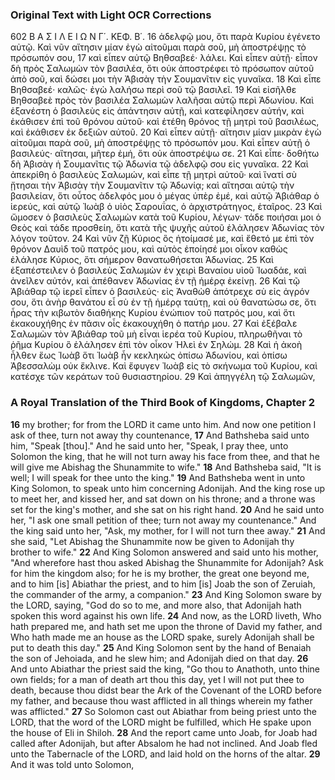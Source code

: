 ### Original Text with Light OCR Corrections

602 Β Α Σ Ι Λ Ε Ι Ω Ν Γ΄. ΚΕΦ. Β΄.
16 ἀδελφῷ μου, ὅτι παρὰ Κυρίου ἐγένετο αὐτῷ. Καὶ νῦν αἴτησιν μίαν
    ἐγὼ αἰτοῦμαι παρὰ σοῦ, μὴ ἀποστρέψῃς τὸ πρόσωπόν σου,
17 καὶ εἶπεν αὐτῷ Βηθσαβεέ· λάλει. Καὶ εἶπεν αὐτῇ· εἶπον δὴ πρὸς
    Σαλωμὼν τὸν βασιλέα, ὅτι οὐκ ἀποστρέφει τὸ πρόσωπον αὐτοῦ
    ἀπὸ σοῦ, καὶ δώσει μοι τὴν Ἀβισὰγ τὴν Σουμανῖτιν εἰς γυναῖκα.
18 Καὶ εἶπε Βηθσαβεέ· καλῶς· ἐγὼ λαλήσω περὶ σοῦ τῷ βασιλεῖ.
19 Καὶ εἰσῆλθε Βηθσαβεὲ πρὸς τὸν βασιλέα Σαλωμὼν λαλῆσαι αὐτῷ
    περὶ Ἀδωνίου. Καὶ ἐξανέστη ὁ βασιλεὺς εἰς ἀπάντησιν αὐτῇ, καὶ
    κατεφίλησεν αὐτήν, καὶ ἐκάθισεν ἐπὶ τοῦ θρόνου αὐτοῦ· καὶ ἐτέθη
    θρόνος τῇ μητρὶ τοῦ βασιλέως, καὶ ἐκάθισεν ἐκ δεξιῶν αὐτοῦ.
20 Καὶ εἶπεν αὐτῇ· αἴτησιν μίαν μικρὰν ἐγὼ αἰτοῦμαι παρὰ σοῦ, μὴ
    ἀποστρέψῃς τὸ πρόσωπόν μου. Καὶ εἶπεν αὐτῇ ὁ βασιλεύς· αἴτησαι,
    μῆτερ ἐμή, ὅτι οὐκ ἀποστρέψω σε.
21 Καὶ εἶπε· δοθήτω δὴ Ἀβισὰγ ἡ Σουμανῖτις τῷ Ἀδωνία τῷ ἀδελφῷ
    σου εἰς γυναῖκα.
22 Καὶ ἀπεκρίθη ὁ βασιλεὺς Σαλωμών, καὶ εἶπε τῇ μητρὶ αὐτοῦ· καὶ
    ἵνατί σὺ ᾔτησαι τὴν Ἀβισὰγ τὴν Σουμανῖτιν τῷ Ἀδωνίᾳ; καὶ
    αἴτησαι αὐτῷ τὴν βασιλείαν, ὅτι οὗτος ἀδελφός μου ὁ μέγας
    ὑπὲρ ἐμέ, καὶ αὐτῷ Ἀβιάθαρ ὁ ἱερεύς, καὶ αὐτῷ Ἰωὰβ ὁ υἱὸς
    Σαρουΐας, ὁ ἀρχιστράτηγος, ἑταῖρος.
23 Καὶ ὤμοσεν ὁ βασιλεὺς Σαλωμὼν κατὰ τοῦ Κυρίου, λέγων· τάδε
    ποιήσαι μοι ὁ Θεὸς καὶ τάδε προσθείη, ὅτι κατὰ τῆς ψυχῆς αὐτοῦ
    ἐλάλησεν Ἀδωνίας τὸν λόγον τοῦτον.
24 Καὶ νῦν ζῇ Κύριος ὃς ἡτοίμασέ με, καὶ ἔθετό με ἐπὶ τὸν θρόνον
    Δαυὶδ τοῦ πατρός μου, καὶ αὐτὸς ἐποίησέ μοι οἶκον καθὼς ἐλάλησε
    Κύριος, ὅτι σήμερον θανατωθήσεται Ἀδωνίας.
25 Καὶ ἐξαπέστειλεν ὁ βασιλεὺς Σαλωμὼν ἐν χειρὶ Βαναίου υἱοῦ
    Ἰωαδάε, καὶ ἀνεῖλεν αὐτόν, καὶ ἀπέθανεν Ἀδωνίας ἐν τῇ ἡμέρᾳ
    ἐκείνῃ.
26 Καὶ τῷ Ἀβιάθαρ τῷ ἱερεῖ εἶπεν ὁ βασιλεύς· εἰς Ἀναθὼθ ἀπότρεχε
    σὺ εἰς ἀγρόν σου, ὅτι ἀνὴρ θανάτου εἶ σὺ ἐν τῇ ἡμέρᾳ ταύτῃ, καὶ
    οὐ θανατώσω σε, ὅτι ἦρας τὴν κιβωτὸν διαθήκης Κυρίου ἐνώπιον
    τοῦ πατρός μου, καὶ ὅτι ἐκακουχήθης ἐν πᾶσιν οἷς ἐκακουχήθη ὁ
    πατήρ μου.
27 Καὶ ἐξέβαλε Σαλωμὼν τὸν Ἀβιάθαρ τοῦ μὴ εἶναι ἱερέα τοῦ Κυρίου,
    πληρωθῆναι τὸ ῥῆμα Κυρίου ὃ ἐλάλησεν ἐπὶ τὸν οἶκον Ἠλεὶ ἐν
    Σηλώμ.
28 Καὶ ἡ ἀκοὴ ἦλθεν ἕως Ἰωὰβ ὅτι Ἰωὰβ ἦν κεκληκὼς ὀπίσω Ἀδωνίου,
    καὶ ὀπίσω Ἀβεσσαλὼμ οὐκ ἔκλινε. Καὶ ἔφυγεν Ἰωὰβ εἰς τὸ
    σκήνωμα τοῦ Κυρίου, καὶ κατέσχε τῶν κεράτων τοῦ θυσιαστηρίου.
29 Καὶ ἀπηγγέλη τῷ Σαλωμῶν,

### A Royal Translation of the Third Book of Kingdoms, Chapter 2

**16** my brother; for from the LORD it came unto him. And now one petition I ask of thee, turn not away thy countenance,
**17** And Bathsheba said unto him, "Speak [thou]." And he said unto her, "Speak, I pray thee, unto Solomon the king, that he will not turn away his face from thee, and that he will give me Abishag the Shunammite to wife."
**18** And Bathsheba said, "It is well; I will speak for thee unto the king."
**19** And Bathsheba went in unto King Solomon, to speak unto him concerning Adonijah. And the king rose up to meet her, and kissed her, and sat down on his throne; and a throne was set for the king's mother, and she sat on his right hand.
**20** And he said unto her, "I ask one small petition of thee; turn not away my countenance." And the king said unto her, "Ask, my mother, for I will not turn thee away."
**21** And she said, "Let Abishag the Shunammite now be given to Adonijah thy brother to wife."
**22** And King Solomon answered and said unto his mother, "And wherefore hast thou asked Abishag the Shunammite for Adonijah? Ask for him the kingdom also; for he is my brother, the great one beyond me, and to him [is] Abiathar the priest, and to him [is] Joab the son of Zeruiah, the commander of the army, a companion."
**23** And King Solomon sware by the LORD, saying, "God do so to me, and more also, that Adonijah hath spoken this word against his own life.
**24** And now, as the LORD liveth, Who hath prepared me, and hath set me upon the throne of David my father, and Who hath made me an house as the LORD spake, surely Adonijah shall be put to death this day."
**25** And King Solomon sent by the hand of Benaiah the son of Jehoiada, and he slew him; and Adonijah died on that day.
**26** And unto Abiathar the priest said the king, "Go thou to Anathoth, unto thine own fields; for a man of death art thou this day, yet I will not put thee to death, because thou didst bear the Ark of the Covenant of the LORD before my father, and because thou wast afflicted in all things wherein my father was afflicted."
**27** So Solomon cast out Abiathar from being priest unto the LORD, that the word of the LORD might be fulfilled, which He spake upon the house of Eli in Shiloh.
**28** And the report came unto Joab, for Joab had called after Adonijah, but after Absalom he had not inclined. And Joab fled unto the Tabernacle of the LORD, and laid hold on the horns of the altar.
**29** And it was told unto Solomon,